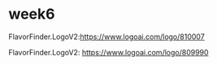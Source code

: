 # week6
FlavorFinder.LogoV2:https://www.logoai.com/logo/810007

FlavorFinder.LogoV2: https://www.logoai.com/logo/809990
